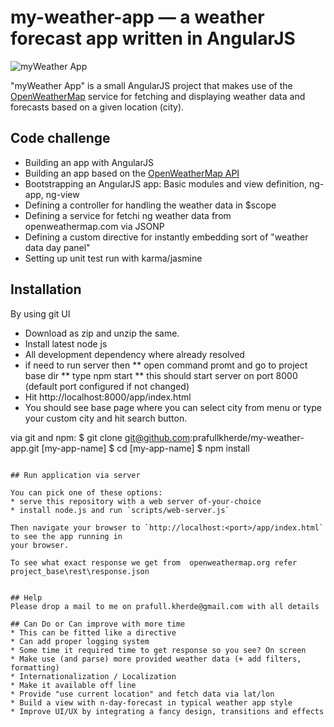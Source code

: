 # my-weather-app — a weather forecast app written in AngularJS

<img src="app/img/myWaetherApp.jpeg" alt="myWeather App"/>

"myWeather App" is a small AngularJS project that makes use of the [OpenWeatherMap](http://openweathermap.org/)
service for fetching and displaying weather data and forecasts based on a given location (city).


## Code challenge 

* Building an app with AngularJS 
* Building an app based on the [OpenWeatherMap API](http://openweathermap.org/API/)
* Bootstrapping an AngularJS app: Basic modules and view definition, ng-app, ng-view
* Defining a controller for handling the weather data in $scope
* Defining a service for fetchi	ng weather data from openweathermap.com via JSONP
* Defining a custom directive for instantly embedding sort of "weather data day panel"
* Setting up unit test run with karma/jasmine

## Installation
By using git UI
* Download as zip and unzip the same. 
* Install latest node js
* All development dependency where already resolved
* if need to run server then
** open  command promt and go to project base dir
** type npm start
** this should start server on port 8000 (default port configured if not changed)
* Hit http://localhost:8000/app/index.html
* You should see base page where you can select city from menu or type your custom city and hit search button.
	
via git and npm:
$ git clone git@github.com:prafullkherde/my-weather-app.git [my-app-name]
$ cd [my-app-name]
$ npm install
```

## Run application via server

You can pick one of these options:
* serve this repository with a web server of-your-choice
* install node.js and run `scripts/web-server.js`

Then navigate your browser to `http://localhost:<port>/app/index.html` to see the app running in
your browser.

To see what exact response we get from  openweathermap.org refer project_base\rest\response.json


## Help
Please drop a mail to me on prafull.kherde@gmail.com with all details

## Can Do or Can improve with more time
* This can be fitted like a directive 
* Can add proper logging system 
* Some time it required time to get response so you see? On screen
* Make use (and parse) more provided weather data (+ add filters, formatting)
* Internationalization / Localization
* Make it available off line 
* Provide "use current location" and fetch data via lat/lon
* Build a view with n-day-forecast in typical weather app style
* Improve UI/UX by integrating a fancy design, transitions and effects
